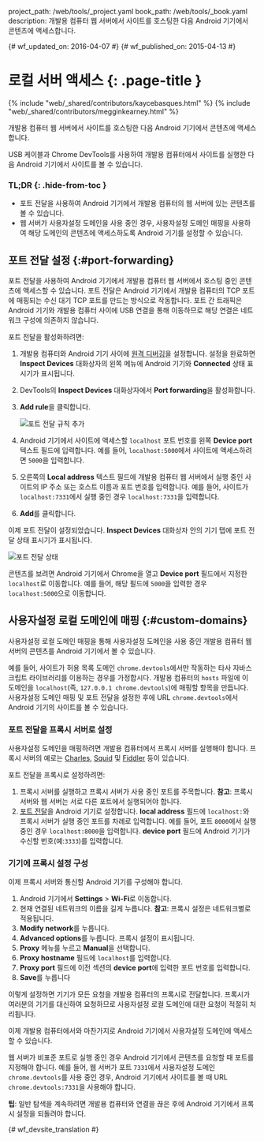 project_path: /web/tools/_project.yaml
book_path: /web/tools/_book.yaml
description: 개발용 컴퓨터 웹 서버에서 사이트를 호스팅한 다음 Android 기기에서 콘텐츠에 액세스합니다.

{# wf_updated_on: 2016-04-07 #}
{# wf_published_on: 2015-04-13 #}

# 로컬 서버 액세스 {: .page-title }

{% include "web/_shared/contributors/kaycebasques.html" %}
{% include "web/_shared/contributors/megginkearney.html" %}

개발용 컴퓨터 웹 서버에서 사이트를 호스팅한 다음 
Android 기기에서 콘텐츠에 액세스합니다.

USB 케이블과 Chrome DevTools를 사용하여 개발용
컴퓨터에서 사이트를 실행한 다음 Android 기기에서 사이트를 볼 수 있습니다. 


### TL;DR {: .hide-from-toc }
- 포트 전달을 사용하여 Android 기기에서 개발용 컴퓨터의 웹 서버에 있는 콘텐츠를 볼 수 있습니다.
- 웹 서버가 사용자설정 도메인을 사용 중인 경우, 사용자설정 도메인 매핑을 사용하여 해당 도메인의 콘텐츠에 액세스하도록 Android 기기를 설정할 수 있습니다.


## 포트 전달 설정 {:#port-forwarding}

포트 전달을 사용하여 Android 기기에서 개발용 컴퓨터 웹 서버에서 호스팅 중인
콘텐츠에 액세스할 수 있습니다. 포트 전달은
 Android 기기에서 개발용 컴퓨터의 TCP 포트에 매핑되는 수신 대기 TCP 포트를
만드는 방식으로 작동합니다. 포트 간 트래픽은 Android 기기와 개발용 컴퓨터 사이에 USB
연결을 통해 이동하므로
해당 연결은 네트워크 구성에 의존하지 않습니다.

포트 전달을 활성화하려면:

1. 개발용 컴퓨터와
Android 기기 사이에 [원격 디버깅](.)을 설정합니다. 설정을 완료하면 **Inspect Devices** 대화상자의 왼쪽 메뉴에 Android
기기와
**Connected** 상태 표시기가 표시됩니다.
1. DevTools의 **Inspect Devices** 대화상자에서 **Port forwarding**을 활성화합니다.
1. **Add rule**을 클릭합니다.

   ![포트 전달 규칙 추가](imgs/add-rule.png)
1. Android
기기에서 사이트에 액세스할 `localhost` 포트
번호를 왼쪽 **Device port** 텍스트 필드에 입력합니다. 예를 들어, `localhost:5000`에서 
   사이트에 액세스하려면 `5000`을 입력합니다.
1. 오른쪽의 **Local address** 텍스트 필드에 개발용 컴퓨터 웹 서버에서 실행 중인 사이트의 IP 주소 또는 
   호스트 이름과
   포트 번호를 입력합니다. 예를 들어, 사이트가
`localhost:7331`에서 실행 중인 경우 `localhost:7331`을 입력합니다.
1. **Add**를 클릭합니다.

이제 포트 전달이 설정되었습니다. **Inspect Devices** 대화상자 안의
기기 탭에 포트 전달 상태 표시기가 표시됩니다.

![포트 전달 상태](imgs/port-forwarding-status.png)

콘텐츠를 보려면 Android 기기에서 Chrome을 열고
**Device port** 필드에서 지정한 `localhost`로 이동합니다. 예를 들어, 
해당 필드에 `5000`을 입력한 경우 
`localhost:5000`으로 이동합니다. 

## 사용자설정 로컬 도메인에 매핑 {:#custom-domains}

사용자설정 로컬 도메인 매핑을 통해 사용자설정 도메인을 사용 중인
개발용 컴퓨터 웹 서버의 콘텐츠를 Android 기기에서 볼 수 있습니다.

예를 들어,
사이트가 허용 목록 도메인 `chrome.devtools`에서만 작동하는 타사 자바스크립트 라이브러리를 이용하는 경우를 가정합시다. 개발용 컴퓨터의 
`hosts` 파일에 이 도메인을 `localhost`(즉, `127.0.0.1 chrome.devtools`)에
매핑할 항목을 만듭니다. 사용자설정 
도메인 매핑 및 포트 전달을 설정한 후에 URL `chrome.devtools`에서
Android 기기의 사이트를 볼 수 있습니다. 

### 포트 전달을 프록시 서버로 설정

사용자설정 도메인을 매핑하려면 개발용 컴퓨터에서 프록시 서버를 실행해야
합니다. 프록시 서버의 예로는 [Charles][charles], [Squid][squid]
및 [Fiddler][fiddler] 등이 있습니다.

포트 전달을 프록시로 설정하려면:

1. 프록시 서버를 실행하고 프록시 서버가 사용 중인 포트를 주목합니다. **참고**: 프록시 서버와
웹 서버는 서로 다른 포트에서 실행되어야 합니다.
1. [포트 전달](#port-forwarding)을 Android 기기로 설정합니다. 
   **local address** 필드에 `localhost:`와
   프록시 서버가 실행 중인 포트를 차례로 입력합니다. 예를 들어, 포트 `8000`에서 실행 중인 경우
   `localhost:8000`을 입력합니다. **device port** 필드에
Android 기기가 수신할 번호(예:`3333`)를 입력합니다.

[charles]: http://www.charlesproxy.com/
[squid]: http://www.squid-cache.org/
[fiddler]: http://www.telerik.com/fiddler

### 기기에 프록시 설정 구성

이제 프록시 서버와 통신할 Android 기기를 구성해야
합니다. 

1. Android 기기에서 **Settings** > **Wi-Fi**로 이동합니다.
1. 현재 연결된 네트워크의 이름을 길게 누릅니다.
   **참고**: 프록시 설정은 네트워크별로 적용됩니다.
3. **Modify network**를 누릅니다.
4. **Advanced options**를 누릅니다. 프록시 설정이 표시됩니다.
5. **Proxy** 메뉴를 누르고 **Manual**을 선택합니다.
6. **Proxy hostname** 필드에 `localhost`를 입력합니다.
7. **Proxy port** 필드에 이전 섹션의
   **device port**에 입력한 포트 번호를 입력합니다.
8. **Save**를 누릅니다

이렇게 설정하면 기기가 모든 요청을 개발용 컴퓨터의 프록시로
전달합니다. 프록시가 여러분의 기기를 대신하여 요청하므로
사용자설정 로컬 도메인에 대한 요청이 적절히 처리됩니다.

이제 개발용 컴퓨터에서와 마찬가지로 Android 기기에서 사용자설정 도메인에
액세스할 수 있습니다. 

웹 서버가 비표준 포트로 실행 중인 경우
Android
기기에서 콘텐츠를 요청할 때 포트를 지정해야 합니다. 예를 들어, 웹 서버가 포트 `7331`에서 사용자설정 도메인 
`chrome.devtools`를 사용 중인 경우, Android
기기에서 사이트를 볼 때 URL `chrome.devtools:7331`을 사용해야 합니다. 

**팁**: 일반 탐색을 계속하려면 개발용 컴퓨터와 연결을 끊은 후에 
Android 기기에서 프록시 설정을 되돌려야 합니다.


{# wf_devsite_translation #}
